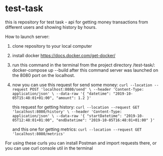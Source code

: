 # test-task
this is repository for test task - api for getting money transactions from different users and showing history by hours.

How to launch server:
1) clone repository to your local computer
2) install docker https://docs.docker.com/get-docker/
3) run this command in the terminal from the project directory /test-task/: docker-compose up --build
   after this command server was launched on the 8080 port on the localhost.
4) now you can use this request for send some money:
    `curl --location --request POST 'localhost:8080/send' \
    --header 'Content-Type: application/json' \
    --data-raw '{
    "datetime": "2019-10-05T15:48:01+01:00",
    "amount": 1.2
    }'`
   
    this request for getting history:
    `curl --location --request GET 'localhost:8080/history' \
    --header 'Content-Type: application/json' \
    --data-raw '{
    "startDatetime": "2019-10-05T12:48:01+01:00",
    "endDatetime": "2019-10-05T16:48:01+01:00"
    }'`
    
    and this one for getting metrics:
    `curl --location --request GET 'localhost:8080/metrics'`

For using these curls you can install Postman and import requests there, 
or you can use curl console util in the terminal
